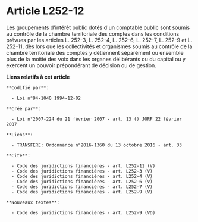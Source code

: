 # Article L252-12

Les groupements d'intérêt public dotés d'un comptable public sont soumis au contrôle de la chambre territoriale des comptes
dans les conditions prévues par les articles L. 252-3, L. 252-4, L. 252-6, L. 252-7, L. 252-9 et L. 252-11, dès lors que les
collectivités et organismes soumis au contrôle de la chambre territoriale des comptes y détiennent séparément ou ensemble
plus de la moitié des voix dans les organes délibérants ou du capital ou y exercent un pouvoir prépondérant de décision ou de
gestion.

**Liens relatifs à cet article**

	**Codifié par**:

	  - Loi n°94-1040 1994-12-02

	**Créé par**:

	  - Loi n°2007-224 du 21 février 2007 - art. 13 () JORF 22 février 2007

	**Liens**:

	  - TRANSFERE: Ordonnance n°2016-1360 du 13 octobre 2016 - art. 33

	**Cite**:

	  - Code des juridictions financières - art. L252-11 (V)
	  - Code des juridictions financières - art. L252-3 (V)
	  - Code des juridictions financières - art. L252-4 (V)
	  - Code des juridictions financières - art. L252-6 (V)
	  - Code des juridictions financières - art. L252-7 (V)
	  - Code des juridictions financières - art. L252-9 (V)

	**Nouveaux textes**:

	  - Code des juridictions financières - art. L252-9 (VD)
